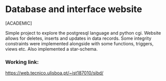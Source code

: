 # Database and interface website
[ACADEMIC]

Simple project to explore the postgresql language and python cgi.
Website allows for deletes, inserts and updates in data records.
Some integrity constraints were implemented alongside with some functions, triggers, views etc.
Also implemented a star-schema.

### Working link:
https://web.tecnico.ulisboa.pt/~ist187010/sibd/
